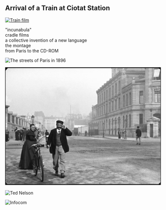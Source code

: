 ## Arrival of a Train at Ciotat Station

[![Train film](https://i.ytimg.com/vi/J7laguPTT-Q/maxresdefault.jpg)]([(https://www.youtube.com/watch?v=J7laguPTT-Q)https://www.youtube.com/watch?v=J7laguPTT-Q])

"incunabula"  
cradle films  
a collective invention of a new language  
the montage  
from Paris to the CD-ROM  

![The streets of Paris in 1896](https://www.thecinetourist.net/uploads/7/0/9/9/7099213/vlcsnap-2020-02-14-11h39m50s254_orig.png "Streets of Paris, 1896")

![The streets of Paris in 1896](paris.png)

![Ted Nelson](https://history-computer.com/wp-content/uploads/2021/10/Ted-nelson-1999.jpg)

![Infocom](https://i0.wp.com/boingboing.net/wp-content/uploads/2020/09/infocom.jpg?fit=1&resize=620%2C4000&ssl=1)

